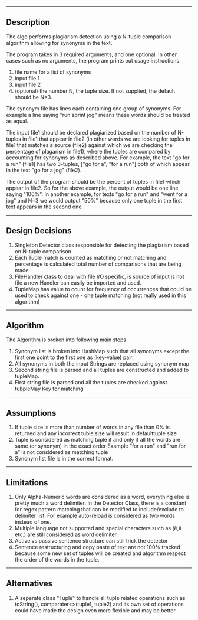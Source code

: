 ----------------------
Description
----------------------
The algo performs plagiarism detection using a N-tuple comparison algorithm allowing for synonyms in the text.

The program takes in 3 required arguments, and one optional.  In other cases such as no arguments, the program prints out usage instructions.
<br>
1) file name for a list of synonyms<br>
2) input file 1<br>
3) input file 2<br>
4) (optional) the number N, the tuple size.  If not supplied, the default should be N=3.<br>

The synonym file has lines each containing one group of synonyms.  For example a line saying "run sprint jog" means these words should be treated as equal.

The input file1 should be declared plagiarized based on the number of N-tuples in file1 that appear in file2 (in other words we are looking for tuples in file1 that matches a source (file2) against which we are checking the percentage of plagarism in file1), where the tuples are compared by accounting for synonyms as described above.  For example, the text "go for a run" (file1) has two 3-tuples, ["go for a", "for a run"] both of which appear in the text "go for a jog" (file2).

The output of the program should be the percent of tuples in file1 which appear in file2.  So for the above example, the output would be one line saying "100%".  In another example, for texts "go for a run" and "went for a jog" and N=3 we would output "50%" because only one tuple in the first text appears in the second one.

----------------
Design Decisions
-----------------
1. Singleton Detector class responsible for detecting the plagiarism based on N-tuple comparison
2. Each Tuple match is counted as matching or not matching and percentage is calculated total number of comparisons that are being made
3. FileHandler class to deal with file I/O specific, is source of input is not file a new Handler can easily be imported and used.
4. TupleMap has value to count for frequency of occurrences that could be used to check against one - one tuple matching (not
really used in this algorithm)

----------
Algorithm
----------
The Algorithm is broken into following main steps<br>
1. Synonym list is broken into HashMap such that all synonyms except the first one point to the first one as (key-value) pair.<br>
2. All synonyms in both the input Strings are replaced using synonym map<br>
3. Second string file is parsed and all tuples are constructed and added to tupleMap.<br>
4. First string file is parsed and all the tuples are checked against tubpleMay Key for matching<br>

-----------
Assumptions
-----------
1. If tuple size is more than number of words in any file than 0% is returned and any incorrect tuble size will result in defaulttuple size
2. Tuple is considered as matching tuple if and only if all the words are same (or synonym) in the exact order
Example "for a run" and "run for a” is not considered as matching tuple
3. Synonym list file is in the correct format.

-----------
Limitations
-----------
1. Only Alpha-Numeric words are considered as a word, everything else is pretty much a word delimiter. In the Detector Class,
there is a constant for regex pattern matching that can be modified to include/exclude to delimiter list.
For example auto-reload is considered as two words instead of one.
2. Multiple language not supported and special characters such as (ê,â etc.) are still considered as word delimiter.
3. Active vs passive sentence structure can still trick the detector
4. Sentence restructuring and copy paste of text are not 100% tracked because some new set of tuples will be created and algorithm 
respect the order of the words in the tuple.

-------------
Alternatives
-------------
1. A seperate class "Tuple" to handle all tuple related operations such as toString(), comparater<>(tuple1, tuple2) and its own
set of operations could have made the design even more flexible and may be better.
